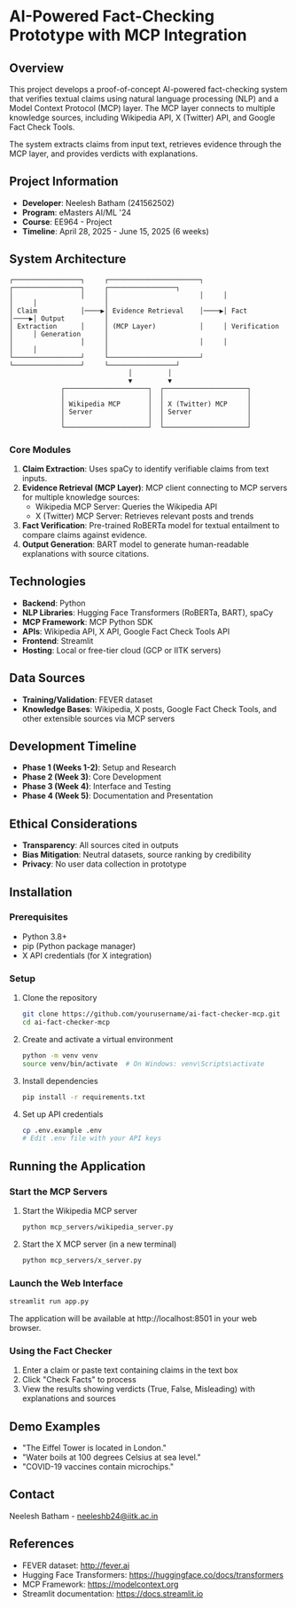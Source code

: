 # AI-Powered Fact-Checking Prototype with MCP Integration

## Overview
This project develops a proof-of-concept AI-powered fact-checking system that verifies textual claims using natural language processing (NLP) and a Model Context Protocol (MCP) layer. The MCP layer connects to multiple knowledge sources, including Wikipedia API, X (Twitter) API, and Google Fact Check Tools.

The system extracts claims from input text, retrieves evidence through the MCP layer, and provides verdicts with explanations.

## Project Information
- **Developer**: Neelesh Batham (241562502)
- **Program**: eMasters AI/ML '24
- **Course**: EE964 - Project
- **Timeline**: April 28, 2025 - June 15, 2025 (6 weeks)

## System Architecture

```
┌─────────────────┐     ┌───────────────────────┐     ┌─────────────────┐     ┌─────────────────┐
│                 │     │                       │     │                 │     │                 │
│ Claim           │────▶│ Evidence Retrieval    │────▶│ Fact            │────▶│ Output          │
│ Extraction      │     │ (MCP Layer)           │     │ Verification    │     │ Generation      │
│                 │     │                       │     │                 │     │                 │
└─────────────────┘     └───────────────────────┘     └─────────────────┘     └─────────────────┘
                              │         │
                              ▼         ▼
             ┌─────────────────────┐  ┌─────────────────────┐
             │                     │  │                     │
             │ Wikipedia MCP       │  │ X (Twitter) MCP     │
             │ Server              │  │ Server              │
             │                     │  │                     │
             └─────────────────────┘  └─────────────────────┘
```

### Core Modules
1. **Claim Extraction**: Uses spaCy to identify verifiable claims from text inputs.
2. **Evidence Retrieval (MCP Layer)**: MCP client connecting to MCP servers for multiple knowledge sources:
   - Wikipedia MCP Server: Queries the Wikipedia API
   - X (Twitter) MCP Server: Retrieves relevant posts and trends
3. **Fact Verification**: Pre-trained RoBERTa model for textual entailment to compare claims against evidence.
4. **Output Generation**: BART model to generate human-readable explanations with source citations.

## Technologies
- **Backend**: Python
- **NLP Libraries**: Hugging Face Transformers (RoBERTa, BART), spaCy
- **MCP Framework**: MCP Python SDK
- **APIs**: Wikipedia API, X API, Google Fact Check Tools API
- **Frontend**: Streamlit
- **Hosting**: Local or free-tier cloud (GCP or IITK servers)

## Data Sources
- **Training/Validation**: FEVER dataset
- **Knowledge Bases**: Wikipedia, X posts, Google Fact Check Tools, and other extensible sources via MCP servers

## Development Timeline
- **Phase 1 (Weeks 1-2)**: Setup and Research
- **Phase 2 (Week 3)**: Core Development
- **Phase 3 (Week 4)**: Interface and Testing
- **Phase 4 (Week 5)**: Documentation and Presentation

## Ethical Considerations
- **Transparency**: All sources cited in outputs
- **Bias Mitigation**: Neutral datasets, source ranking by credibility
- **Privacy**: No user data collection in prototype

## Installation

### Prerequisites
- Python 3.8+
- pip (Python package manager)
- X API credentials (for X integration)

### Setup
1. Clone the repository
   ```bash
   git clone https://github.com/yourusername/ai-fact-checker-mcp.git
   cd ai-fact-checker-mcp
   ```

2. Create and activate a virtual environment
   ```bash
   python -m venv venv
   source venv/bin/activate  # On Windows: venv\Scripts\activate
   ```

3. Install dependencies
   ```bash
   pip install -r requirements.txt
   ```

4. Set up API credentials
   ```bash
   cp .env.example .env
   # Edit .env file with your API keys
   ```

## Running the Application

### Start the MCP Servers
1. Start the Wikipedia MCP server
   ```bash
   python mcp_servers/wikipedia_server.py
   ```

2. Start the X MCP server (in a new terminal)
   ```bash
   python mcp_servers/x_server.py
   ```

### Launch the Web Interface
```bash
streamlit run app.py
```

The application will be available at http://localhost:8501 in your web browser.

### Using the Fact Checker
1. Enter a claim or paste text containing claims in the text box
2. Click "Check Facts" to process
3. View the results showing verdicts (True, False, Misleading) with explanations and sources

## Demo Examples
- "The Eiffel Tower is located in London."
- "Water boils at 100 degrees Celsius at sea level."
- "COVID-19 vaccines contain microchips."

## Contact
Neelesh Batham - neeleshb24@iitk.ac.in

## References
- FEVER dataset: http://fever.ai
- Hugging Face Transformers: https://huggingface.co/docs/transformers
- MCP Framework: https://modelcontext.org
- Streamlit documentation: https://docs.streamlit.io
